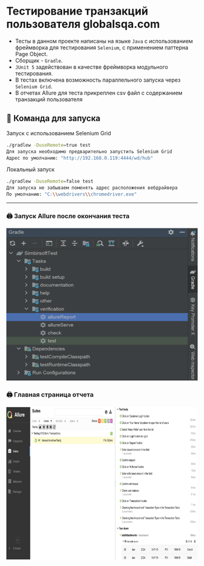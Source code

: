 # Тестирование транзакций пользователя  globalsqa.com

- Тесты в данном проекте написаны на языке <code>Java</code> с использованием фреймворка для тестирования <code>Selenium</code>,
c применением паттерна Page Object.
- Сборщик - <code>Gradle</code>.
- <code>JUnit 5</code> задействован в качестве фреймворка модульного тестирования.
- В тестах включена возможность параллельного запуска через <code>Selenium Grid</code>. 
- В отчетах Allure для теста прикреплен csv файл с содержанием транзакций пользователя

## 🚀 Команда для запуска

Запуск с использованием Selenium Grid
```bash  
./gradlew -DuseRemote=true test
Для запуска необходимо предварительно запустить Selenium Grid
Адрес по умолчанию: "http://192.168.0.119:4444/wd/hub"
```
Локальный запуск
```bash  
./gradlew -DuseRemote=false test
Для запуска не забываем поменять адрес расположения вебдрайвера
По умолчанию: "C:\\webdrivers\\chromedriver.exe"

```
---
### 🖨️ Запуск Allure после окончания теста
<p align="center">
<img src="images/Allure.png" alt="Allure report" width="1000" height="400">
</p>

### 🖨️ Главная страница отчета

<p align="center">
<img src="images/Alluremain.png" alt="Allure report" width="1000" height="400">
</p>


